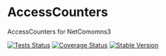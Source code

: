 AccessCounters
==============

AccessCounters for NetComomns3

[![Tests Status](https://github.com/NetCommons3/AccessCounters/actions/workflows/tests.yml/badge.svg?branch=master)](https://github.com/NetCommons3/AccessCounters/actions/workflows/tests.yml)
[![Coverage Status](https://coveralls.io/repos/NetCommons3/AccessCounters/badge.svg?branch=master)](https://coveralls.io/r/NetCommons3/AccessCounters?branch=master)
[![Stable Version](https://img.shields.io/packagist/v/netcommons/access-counters.svg?label=stable)](https://packagist.org/packages/netcommons/access-counters)
